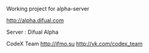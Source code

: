 Working project for alpha-server

http://alpha.difual.com

Server : Difual Alpha

CodeX Team
http://ifmo.su
http://vk.com/codex_team
